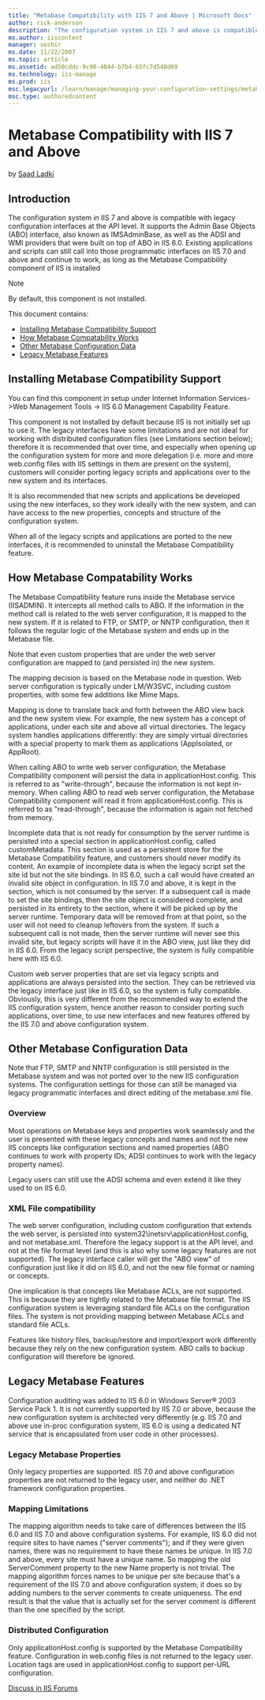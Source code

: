 ```yaml
---
title: "Metabase Compatibility with IIS 7 and Above | Microsoft Docs"
author: rick-anderson
description: "The configuration system in IIS 7 and above is compatible with legacy configuration interfaces at the API level. It supports the Admin Base Objects (ABO) int..."
ms.author: iiscontent
manager: soshir
ms.date: 11/22/2007
ms.topic: article
ms.assetid: ad50cddc-9c90-4044-b7b4-65fc7d548d69
ms.technology: iis-manage
ms.prod: iis
msc.legacyurl: /learn/manage/managing-your-configuration-settings/metabase-compatibility-with-iis-7-and-above
msc.type: authoredcontent
---
```

Metabase Compatibility with IIS 7 and Above
====================
by [Saad Ladki](https://twitter.com/saadladki)

## Introduction

The configuration system in IIS 7 and above is compatible with legacy configuration interfaces at the API level. It supports the Admin Base Objects (ABO) interface, also known as IMSAdminBase, as well as the ADSI and WMI providers that were built on top of ABO in IIS 6.0. Existing applications and scripts can still call into those programmatic interfaces on IIS 7.0 and above and continue to work, as long as the Metabase Compatibility component of IIS is installed

> [!NOTE]
> By default, this component is not installed.

This document contains:

- [Installing Metabase Compatibility Support](metabase-compatibility-with-iis-7-and-above.md#Installing)
- [How Metabase Compatability Works](metabase-compatibility-with-iis-7-and-above.md#How)
- [Other Metabase Configuration Data](metabase-compatibility-with-iis-7-and-above.md#Other)
- [Legacy Metabase Features](metabase-compatibility-with-iis-7-and-above.md#Legacy)

<a id="Installing"></a>

## Installing Metabase Compatibility Support

You can find this component in setup under Internet Information Services-&gt;Web Management Tools -&gt; IIS 6.0 Management Capability Feature.

This component is not installed by default because IIS is not initially set up to use it. The legacy interfaces have some limitations and are not ideal for working with distributed configuration files (see Limitations section below); therefore it is recommended that over time, and especially when opening up the configuration system for more and more delegation (i.e. more and more web.config files with IIS settings in them are present on the system), customers will consider porting legacy scripts and applications over to the new system and its interfaces.

It is also recommended that new scripts and applications be developed using the new interfaces, so they work ideally with the new system, and can have access to the new properties, concepts and structure of the configuration system.

When all of the legacy scripts and applications are ported to the new interfaces, it is recommended to uninstall the Metabase Compatibility feature.

<a id="How"></a>

## How Metabase Compatability Works

The Metabase Compatibility feature runs inside the Metabase service (IISADMIN). It intercepts all method calls to ABO. If the information in the method call is related to the web server configuration, it is mapped to the new system. If it is related to FTP, or SMTP, or NNTP configuration, then it follows the regular logic of the Metabase system and ends up in the Metabase file.

Note that even custom properties that are under the web server configuration are mapped to (and persisted in) the new system.

The mapping decision is based on the Metabase node in question. Web server configuration is typically under LM/W3SVC, including custom properties, with some few additions like Mime Maps.

Mapping is done to translate back and forth between the ABO view back and the new system view. For example, the new system has a concept of applications, under each site and above all virtual directories. The legacy system handles applications differently: they are simply virtual directories with a special property to mark them as applications (AppIsolated, or AppRoot).

When calling ABO to write web server configuration, the Metabase Compatibility component will persist the data in applicationHost.config. This is referred to as "write-through", because the information is not kept in-memory. When calling ABO to read web server configuration, the Metabase Compatibility component will read it from applicationHost.config. This is referred to as "read-through", because the information is again not fetched from memory.

Incomplete data that is not ready for consumption by the server runtime is persisted into a special section in applicationHost.config, called customMetadata. This section is used as a persistent store for the Metabase Compatibility feature, and customers should never modify its content. An example of incomplete data is when the legacy script set the site id but not the site bindings. In IIS 6.0, such a call would have created an invalid site object in configuration. In IIS 7.0 and above, it is kept in the section, which is not consumed by the server. If a subsequent call is made to set the site bindings, then the site object is considered complete, and persisted in its entirety to the section, where it will be picked up by the server runtime. Temporary data will be removed from at that point, so the user will not need to cleanup leftovers from the system. If such a subsequent call is not made, then the server runtime will never see this invalid site, but legacy scripts will have it in the ABO view, just like they did in IIS 6.0. From the legacy script perspective, the system is fully compatible here with IIS 6.0.

Custom web server properties that are set via legacy scripts and applications are always persisted into the section. They can be retrieved via the legacy interface just like in IIS 6.0, so the system is fully compatible. Obviously, this is very different from the recommended way to extend the IIS configuration system, hence another reason to consider porting such applications, over time, to use new interfaces and new features offered by the IIS 7.0 and above configuration system.

<a id="Other"></a>

## Other Metabase Configuration Data

Note that FTP, SMTP and NNTP configuration is still persisted in the Metabase system and was not ported over to the new IIS configuration systems. The configuration settings for those can still be managed via legacy programmatic interfaces and direct editing of the metabase.xml file.

### Overview

Most operations on Metabase keys and properties work seamlessly and the user is presented with these legacy concepts and names and not the new IIS concepts like configuration sections and named properties (ABO continues to work with property IDs; ADSI continues to work with the legacy property names).

Legacy users can still use the ADSI schema and even extend it like they used to on IIS 6.0.

### XML File compatibility

The web server configuration, including custom configuration that extends the web server, is persisted into system32\inetsrv\applicationHost.config, and not metabase.xml. Therefore the legacy support is at the API level, and not at the file format level (and this is also why some legacy features are not supported). The legacy interface caller will get the "ABO view" of configuration just like it did on IIS 6.0, and not the new file format or naming or concepts.

One implication is that concepts like Metabase ACLs, are not supported. This is because they are tightly related to the Metabase file format. The IIS configuration system is leveraging standard file ACLs on the configuration files. The system is not providing mapping between Metabase ACLs and standard file ACLs.

Features like history files, backup/restore and import/export work differently because they rely on the new configuration system. ABO calls to backup configuration will therefore be ignored.

<a id="Legacy"></a>

## Legacy Metabase Features

Configuration auditing was added to IIS 6.0 in Windows Server® 2003 Service Pack 1. It is not currently supported by IIS 7.0 or above, because the new configuration system is architected very differently (e.g. IIS 7.0 and above use in-proc configuration system, IIS 6.0 is using a dedicated NT service that is encapsulated from user code in other processes).

### Legacy Metabase Properties

Only legacy properties are supported. IIS 7.0 and above configuration properties are not returned to the legacy user, and neither do .NET framework configuration properties.

### Mapping Limitations

The mapping algorithm needs to take care of differences between the IIS 6.0 and IIS 7.0 and above configuration systems. For example, IIS 6.0 did not require sites to have names ("server comments"); and if they were given names, there was no requirement to have these names be unique. In IIS 7.0 and above, every site must have a unique name. So mapping the old ServerComment property to the new Name property is not trivial. The mapping algorithm forces names to be unique per site because that's a requirement of the IIS 7.0 and above configuration system; it does so by adding numbers to the server comments to create uniqueness. The end result is that the value that is actually set for the server comment is different than the one specified by the script.

### Distributed Configuration

Only applicationHost.config is supported by the Metabase Compatibility feature. Configuration in web.config files is not returned to the legacy user. Location tags are used in applicationHost.config to support per-URL configuration.
  
  
[Discuss in IIS Forums](https://forums.iis.net/1046.aspx)